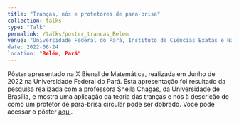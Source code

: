 ```yaml
---
title: "Tranças, nós e protetores de para-brisa"
collection: talks
type: "Talk"
permalink: /talks/poster_trancas_Belem
venue: "Universidade Federal do Pará, Instituto de Ciências Exatas e Naturais
date: 2022-06-24
location: "Belém, Pará"
---
```


Pôster apresentado na X Bienal de Matemática, realizada em Junho de 2022 na Universidade Federal do Pará. Esta apresentação foi resultado da pesquisa
realizada com a professora Sheila Chagas, da Universidade de Brasília, e mostra uma aplicação da teoria das tranças e nós à descrição de como um protetor de para-brisa circular pode ser dobrado. Você pode acessar o pôster [aqui](http://caiotomas.github.io/files/poster_Bienal.pdf).
